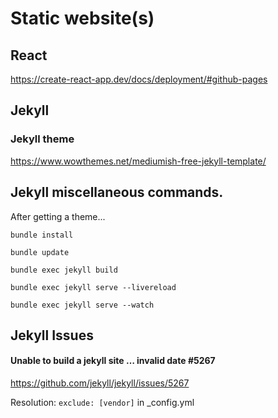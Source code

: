 # Static website(s)

## React

https://create-react-app.dev/docs/deployment/#github-pages

## Jekyll

### Jekyll theme

https://www.wowthemes.net/mediumish-free-jekyll-template/

## Jekyll miscellaneous commands.

After getting a theme...

`bundle install`

`bundle update`

`bundle exec jekyll build`

`bundle exec jekyll serve --livereload`

`bundle exec jekyll serve --watch`


## Jekyll Issues

#### Unable to build a jekyll site … invalid date #5267 
https://github.com/jekyll/jekyll/issues/5267

Resolution: `exclude: [vendor]` in _config.yml